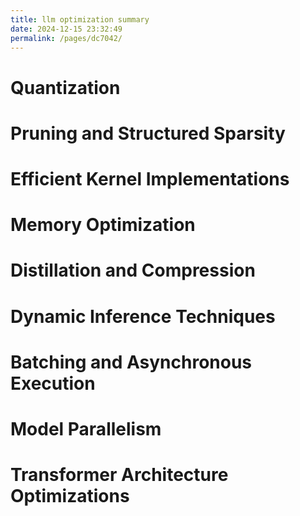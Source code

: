 ```yaml
---
title: llm optimization summary
date: 2024-12-15 23:32:49
permalink: /pages/dc7042/
---
```


# Quantization
# Pruning and Structured Sparsity
# Efficient Kernel Implementations
# Memory Optimization
# Distillation and Compression
# Dynamic Inference Techniques
# Batching and Asynchronous Execution
# Model Parallelism
# Transformer Architecture Optimizations

